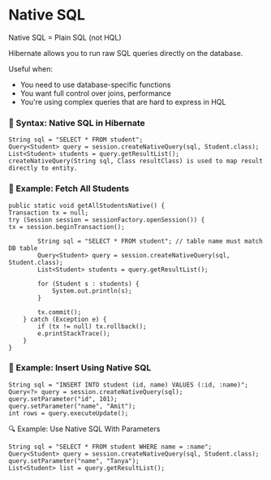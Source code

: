 # Native SQL

Native SQL = Plain SQL (not HQL)

Hibernate allows you to run raw SQL queries directly on the database.

Useful when:

* You need to use database-specific functions
* You want full control over joins, performance
* You're using complex queries that are hard to express in HQL

### 🔧 Syntax: Native SQL in Hibernate

    String sql = "SELECT * FROM student";
    Query<Student> query = session.createNativeQuery(sql, Student.class);
    List<Student> students = query.getResultList();
    createNativeQuery(String sql, Class resultClass) is used to map result directly to entity.

### 🧪 Example: Fetch All Students

    public static void getAllStudentsNative() {
    Transaction tx = null;
    try (Session session = sessionFactory.openSession()) {
    tx = session.beginTransaction();
    
            String sql = "SELECT * FROM student"; // table name must match DB table
            Query<Student> query = session.createNativeQuery(sql, Student.class);
            List<Student> students = query.getResultList();
    
            for (Student s : students) {
                System.out.println(s);
            }
    
            tx.commit();
        } catch (Exception e) {
            if (tx != null) tx.rollback();
            e.printStackTrace();
        }
    }
### 📝 Example: Insert Using Native SQL

    String sql = "INSERT INTO student (id, name) VALUES (:id, :name)";
    Query<?> query = session.createNativeQuery(sql);
    query.setParameter("id", 101);
    query.setParameter("name", "Amit");
    int rows = query.executeUpdate();

🔍 Example: Use Native SQL With Parameters

    String sql = "SELECT * FROM student WHERE name = :name";
    Query<Student> query = session.createNativeQuery(sql, Student.class);
    query.setParameter("name", "Tanya");
    List<Student> list = query.getResultList();
